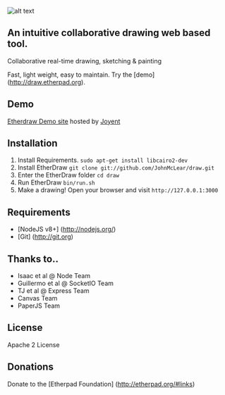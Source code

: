 ![alt text](https://f.cloud.github.com/assets/220864/730169/feb98294-e24b-11e2-903d-b3cbc68f3a48.gif "Action Video")

## An intuitive collaborative drawing web based tool.
Collaborative real-time drawing, sketching & painting

Fast, light weight, easy to maintain.  Try the [demo] (http://draw.etherpad.org).

Demo
----
[Etherdraw Demo site](http://draw.etherpad.org) hosted by [Joyent](http://joyent.com)

Installation
------------
  1. Install Requirements. ``sudo apt-get install libcairo2-dev``
  2. Install EtherDraw `` git clone git://github.com/JohnMcLear/draw.git ``
  3. Enter the EtherDraw folder `` cd draw ``
  4. Run EtherDraw `` bin/run.sh `` 
  5. Make a drawing!  Open your browser and visit `` http://127.0.0.1:3000 ``

Requirements
------------
 * [NodeJS v8+] (http://nodejs.org/)
 * [Git] (http://git.org)

Thanks to..
-----------
 * Isaac et al @ Node Team
 * Guillermo et al @ SocketIO Team
 * TJ et al @ Express Team
 * Canvas Team
 * PaperJS Team

License
-------
Apache 2 License

Donations
---------
Donate to the [Etherpad Foundation] (http://etherpad.org/#links)
